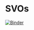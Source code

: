 # SVOs

[![Binder](https://mybinder.org/badge_logo.svg)](https://mybinder.org/v2/gh/KSpiliop/SVOs/main?filepath=SVOs_extraction_v2.ipynb)
